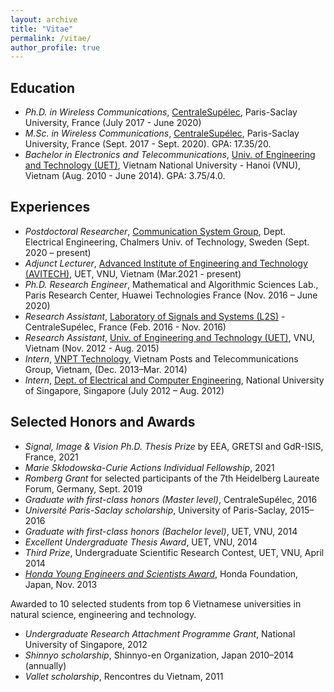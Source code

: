 ```yaml
---
layout: archive
title: "Vitae"
permalink: /vitae/
author_profile: true
---
```


## Education

* *Ph.D. in Wireless Communications*, [CentraleSupélec](https://www.centralesupelec.fr/), Paris-Saclay University, France (July 2017 - June 2020)
* *M.Sc. in Wireless Communications*, [CentraleSupélec](https://www.centralesupelec.fr/), Paris-Saclay University, France (Sept. 2017 - Sept. 2020). GPA: 17.35/20.
* *Bachelor in Electronics and Telecommunications*, [Univ. of Engineering and Technology (UET)](http://uet.vnu.edu.vn/), Vietnam National University - Hanoi (VNU), Vietnam (Aug. 2010 - June 2014). GPA: 3.75/4.0.

## Experiences

* *Postdoctoral Researcher*, [Communication System Group](https://www.chalmers.se/en/departments/e2/research/Communication-systems/Pages/Communication-Systems.aspx), Dept. Electrical Engineering, Chalmers Univ. of Technology, Sweden (Sept. 2020 – present)
* *Adjunct Lecturer*, [Advanced Institute of Engineering and Technology (AVITECH)](http://avitech.uet.vnu.edu.vn/), UET, VNU, Vietnam (Mar.2021 - present)
* *Ph.D. Research Engineer*, Mathematical and Algorithmic Sciences Lab., Paris Research Center, Huawei Technologies France (Nov. 2016 – June 2020)
* *Research Assistant*, [Laboratory of Signals and Systems (L2S)](https://l2s.centralesupelec.fr/) - CentraleSupélec, France (Feb. 2016 - Nov. 2016)
* *Research Assistant*, [Univ. of Engineering and Technology (UET)](http://uet.vnu.edu.vn/), VNU, Vietnam (Nov. 2012 - Aug. 2015)
* *Intern*, [VNPT Technology](https://www.vnpt-technology.vn/en), Vietnam Posts and Telecommunications Group, Vietnam, (Dec. 2013–Mar. 2014) 
* *Intern*, [Dept. of Electrical and Computer Engineering](https://www.ece.nus.edu.sg/), National University of Singapore, Singapore (July 2012 – Aug. 2012)

## Selected Honors and Awards

* *Signal, Image & Vision Ph.D. Thesis Prize* by EEA, GRETSI and GdR-ISIS, France, 2021
* *Marie Skłodowska-Curie Actions Individual Fellowship*, 2021
* *Romberg Grant* for selected participants of the 7th Heidelberg Laureate Forum, Germany, Sept. 2019
* *Graduate with first-class honors (Master level)*, CentraleSupélec, 2016
* *Université Paris-Saclay scholarship*, University of Paris-Saclay, 2015–2016
* *Graduate with first-class honors (Bachelor level)*, UET, VNU, 2014
* *Excellent Undergraduate Thesis Award*, UET, VNU, 2014
* *Third Prize*, Undergraduate Scientific Research Contest, UET, VNU, April 2014
* [*Honda Young Engineers and Scientists Award*](https://www.hondafoundation.jp/yes/index_en/119), Honda Foundation, Japan, Nov. 2013

Awarded to 10 selected students from top 6 Vietnamese universities in natural science, engineering and technology.

* *Undergraduate Research Attachment Programme Grant*, National University of Singapore, 2012
* *Shinnyo scholarship*, Shinnyo-en Organization, Japan 2010–2014 (annually)
* *Vallet scholarship*, Rencontres du Vietnam, 2011
